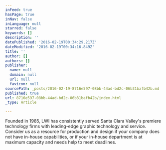 ```yaml
---
inFeed: true
hasPage: true
inNav: false
inLanguage: null
starred: false
keywords: []
description: ''
datePublished: '2016-02-19T00:34:29.217Z'
dateModified: '2016-02-19T00:34:16.849Z'
title: ''
author: []
authors: []
publisher:
  name: null
  domain: null
  url: null
  favicon: null
sourcePath: _posts/2016-02-19-8716e597-08bb-44ad-bd2c-06b31bafb42b.md
published: true
url: 8716e597-08bb-44ad-bd2c-06b31bafb42b/index.html
_type: Article

---
```

Founded in 1985, LWI has consistently served Santa Clara Valley's premiere technology firms with leading-edge graphic technology and service. 
Consider us as a resource for production and design if your company does not have in-house capabilities, or if your in-house department is at maximum capacity and needs help to meet deadlines.